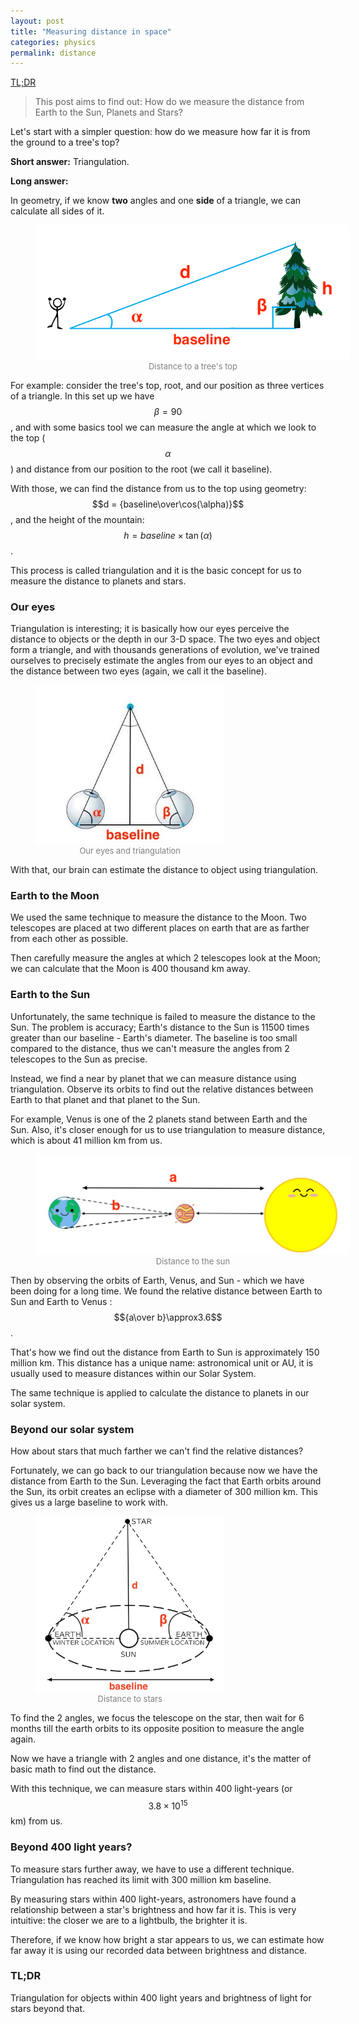 ```yaml
---
layout: post
title: "Measuring distance in space"
categories: physics
permalink: distance
---
```

[TL;DR](#tldr)

> This post aims to find out: How do we measure the distance from Earth to the Sun, Planets and Stars?

Let's start with a simpler question: how do we measure how far it is from the ground to a tree's top?

**Short answer:** Triangulation.

**Long answer:** 

In geometry, if we know **two** angles and one **side** of a triangle, we can calculate all sides of it.

<figure style="width:100%" class="img-center">
    <img src="/assets/img/posts/distancetotreetop.png" />
    <figcaption style='text-align:center; font-size:13px; color:gray;'>Distance to a tree's top</figcaption>
</figure>


For example: consider the tree's top, root, and our position as three vertices of a triangle. 
In this set up we have $$\beta=90$$, and with some basics tool we can measure the angle at which we look to the top ($$\alpha$$) and distance from our position to the root (we call it baseline).

With those, we can find  the distance from us to the top using geometry: $$d = {baseline\over\cos(\alpha)}$$, and the height of the mountain: $$h = {baseline\times\tan(\alpha)}$$.

This process is called triangulation and it is the basic concept for us to measure the distance to planets and stars.

### Our eyes

Triangulation is interesting;  it is basically how our eyes perceive the distance to objects or the depth in our 3-D space. The two eyes and object form a triangle, and with thousands generations of evolution, we've trained ourselves to precisely estimate the angles from our eyes to an object and the distance between two eyes (again, we call it the baseline).

<figure style="width:60%" class="img-center">
    <img src="/assets/img/posts/distancetoobject.jpg" />
    <figcaption style='text-align:center; font-size:13px; color:gray;'>Our eyes and triangulation</figcaption>
</figure>

With that, our brain can estimate the distance to object using triangulation.

### Earth to the Moon

We used the same technique to measure the distance to the Moon. Two telescopes are placed at two different places on earth that are as farther from each other as possible. 

Then carefully measure the angles at which 2 telescopes look at the Moon; we can calculate that the Moon is 400 thousand km away.

### Earth to the Sun

Unfortunately, the same technique is failed to measure the distance to the Sun. The problem is accuracy; Earth's distance to the Sun is 11500 times greater than our baseline - Earth's diameter. The baseline is too small compared to the distance, thus we can't measure the angles from 2 telescopes to the Sun as precise.

Instead, we find a near by planet that we can measure distance using triangulation. Observe its orbits to find out the relative distances between Earth to that planet and that planet to the Sun.

For example, Venus is one of the 2 planets stand between Earth and the Sun. Also, it's closer enough for us to use triangulation to measure distance, which is about 41 million km from us.

<figure style="width:100%" class="img-center">
    <img src="/assets/img/posts/distancetosun.png" />
    <figcaption style='text-align:center; font-size:13px; color:gray;'>Distance to the sun</figcaption>
</figure>

Then by observing the orbits of Earth, Venus, and Sun - which we have been doing for a long time. We found the relative distance between Earth to Sun and Earth to Venus : $${a\over b}\approx3.6$$. 

That's how we find out the distance from Earth to Sun is approximately 150 million km. This distance has a unique name: astronomical unit or AU, it is usually used to measure distances within our Solar System.

The same technique is applied to calculate the distance to planets in our solar system.

### Beyond our solar system

How about stars that much farther we can't find the relative distances?

Fortunately, we can go back to our triangulation because now we have the distance from Earth to the Sun. Leveraging the fact that Earth orbits around the Sun, its orbit creates an eclipse with a diameter of 300 million km. This gives us a large baseline to work with.

<figure style="width:60%" class="img-center">
    <img src="/assets/img/posts/distancetostar.png" />
    <figcaption style='text-align:center; font-size:13px; color:gray;'>Distance to stars</figcaption>
</figure>

To find the 2 angles, we focus the telescope on the star, then wait for 6 months till the earth orbits to its  opposite position to measure the angle again. 

Now we have a triangle with 2 angles and one distance, it's the matter of basic math to find out the distance.

With this technique, we can measure stars within 400 light-years (or $$3.8\times10^{15}$$ km) from us.

### Beyond 400 light years?

To measure stars further away, we have to use a different technique. Triangulation has reached its limit with 300 million km baseline.

By measuring stars within 400 light-years, astronomers have found a relationship between a star's brightness and how far it is. This is very intuitive: the closer we are to a lightbulb, the brighter it is.

Therefore, if we know how bright a star appears to us, we can estimate how far away it is using our recorded data between brightness and distance.

### TL;DR

Triangulation for objects within 400 light years and brightness of light for stars beyond that.
